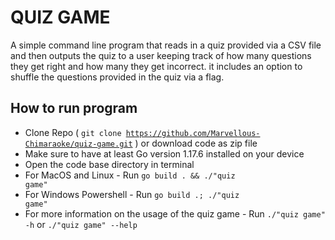 # QUIZ GAME
 A simple command line program that reads in a quiz provided via a CSV file and then outputs the quiz to a user keeping track of how many questions they get right and how many they get incorrect. it includes an option to shuffle the questions provided in the quiz via a flag.

 ## How to run program
 - Clone Repo ( <code>git clone https://github.com/Marvellous-Chimaraoke/quiz-game.git</code> ) or download code as zip file 
 - Make sure to have at least Go version 1.17.6 installed on your device
 - Open the code base directory in terminal
 - For MacOS and Linux - Run <code>go build . && ./"quiz game"</code>
 - For Windows Powershell - Run <code>go build .; ./"quiz game"</code>
 - For more information on the usage of the quiz game - Run <code>./"quiz game" -h</code> or <code>./"quiz game" --help</code>
